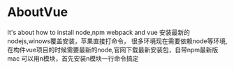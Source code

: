 # AboutVue
It's about how to install node,npm webpack and vue
安装最新的nodejs,winows覆盖安装，苹果直接打命令，
很多环境现在需要依赖node等环境,在构件vue项目的时候需要最新的node,官网下载最新安装包，自带npm最新版
mac 可以用n模块，首先安装n模块一行命令搞定
